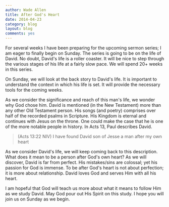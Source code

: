 ```yaml
---
author: Wade Allen
title: After God's Heart
date: 2014-04-23
category: blog
layout: blog
comments: yes
---
```

 
For several weeks I have been preparing for the upcoming sermon series; I am eager to finally begin on Sunday. The series is going to be on the life of David. No doubt, David's life is a roller coaster. It will be nice to step through the various stages of his life at a fairly slow pace. We will spend 20+ weeks in this series.

On Sunday, we will look at the back story to David's life. It is important to understand the context in which his life is set. It will provide the necessary tools for the coming weeks.

As we consider the significance and reach of this man's life, we wonder why God chose him. David is mentioned (in the New Testament) more than any other Old Testament person. His songs (and poetry) comprises over half of the recorded psalms in Scripture. His Kingdom is eternal and continues with Jesus on the throne. One could make the case that he is one of the more notable people in history. In Acts 13, Paul describes David.

>(Acts 13:22 NIV) I have found David son of Jesse a man after my own heart

As we consider David's life, we will keep coming back to this description. What does it mean to be a person after God's own heart? As we will discover, David is far from perfect. His mistakes/sins are colossal; yet his passion for God is immense. To be after God's heart is not about perfection; it is more about relationship. David loves God and serves Him with all his heart. 

I am hopeful that God will teach us more about what it means to follow Him as we study David. May God pour out His Spirit on this study. I hope you will join us on Sunday as we begin.
